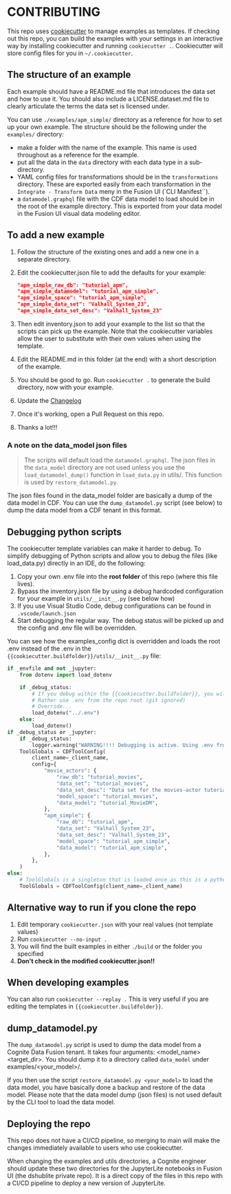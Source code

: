 # CONTRIBUTING

This repo uses [cookiecutter](https://cookiecutter.readthedocs.io/en/stable/index.html) to manage examples
as templates. If checking out this repo, you can build the examples with your settings in an interactive way
by installing cookiecutter and running `cookiecutter .`.
Cookiecutter will store config files for you in `~/.cookiecutter`.

## The structure of an example

Each example should have a README.md file that introduces the data set and how
to use it. You should also include a LICENSE.dataset.md file to clearly articulate the terms
the data set is licensed under.

You can use `./examples/apm_simple/` directory as a reference for how to set up your own example.
The structure should be the following under the `examples/` directory:

* make a folder with the name of the example. This name is used throughout as a reference for
    the example.
* put all the data in the `data` directory with each data type in a sub-directory.
* YAML config files for transformations should be in the `transformations` directory. These are exported easily
    from each transformation in the `Integrate - Transform Data` meny in the Fusion UI (`CLI Manifest``).
* a `datamodel.graphql` file with the CDF data model to load should be in the root
    of the example directory. This is exported from your data model in the Fusion UI visual data modeling editor.

## To add a new example

1. Follow the structure of the existing ones and add a new one in a separate directory.
1. Edit the cookiecutter.json file to add the defaults for your example:

    ```json
    "apm_simple_raw_db": "tutorial_apm",
    "apm_simple_datamodel": "tutorial_apm_simple",
    "apm_simple_space": "tutorial_apm_simple",
    "apm_simple_data_set": "Valhall_System_23",
    "apm_simple_data_set_desc": "Valhall_System_23"
    ```

1. Then edit inventory.json to add your example to the list so that the scripts can pick up
    the example. Note that the cookiecutter variables allow the user to substitute with their own values when using the template.

1. Edit the README.md in this folder (at the end) with a short description of the example.

1. You should be good to go. Run `cookiecutter .` to generate the build directory, now with your example.

1. Update the [Changelog](./CHANGELOG.md)

1. Once it's working, open a Pull Request on this repo.

1. Thanks a lot!!!

### A note on the data_model json files

> The scripts will default load the `datamodel.graphql`. The json files in the `data_model` directory
> are not used unless you use the `load_datamodel_dump()` function in `load_data.py` in utils/.
> This function is used by `restore_datamodel.py`.

The json files found in the data_model folder are basically a dump of the data model in CDF.
You can use the `dump_datamodel.py` script (see below) to dump the data model from a CDF tenant in this format.

## Debugging python scripts

The cookiecutter template variables can make it harder to debug. To simplify debugging of
Python scripts and allow you to debug the files (like load_data.py) directly in an IDE,
do the following:

1. Copy your own .env file into the **root folder** of this repo (where this file lives).
2. Bypass the inventory.json file by using a debug hardcoded configuration for your example in
    `utils/__init__.py` (see below how)
3. If you use Visual Studio Code, debug configurations can be found in `.vscode/launch.json`
4. Start debugging the regular way. The debug status will be picked up and the config and .env file will be overridden.

You can see how the examples_config dict is overridden and loads the root .env instead of the .env
in the `{{cookiecutter.buildfolder}}/utils/__init__.py` file:

```python
if _envfile and not _jupyter:
    from dotenv import load_dotenv

    if _debug_status:
        # If you debug within the {{cookiecutter.buildfolder}}, you will already have a .env file as a template there (git controlled).
        # Rather use .env from the repo root (git ignored)
        # Override...
        load_dotenv("../.env")
    else:
        load_dotenv()
if _debug_status or _jupyter:
    if _debug_status:
        logger.warning("WARNING!!!! Debugging is active. Using .env from repo root.")
    ToolGlobals = CDFToolConfig(
        client_name=_client_name,
        config={
            "movie_actors": {
                "raw_db": "tutorial_movies",
                "data_set": "tutorial_movies",
                "data_set_desc": "Data set for the movies-actor tutorial",
                "model_space": "tutorial_movies",
                "data_model": "tutorial_MovieDM",
            },
            "apm_simple": {
                "raw_db": "tutorial_apm",
                "data_set": "Valhall_System_23",
                "data_set_desc": "Valhall_System_23",
                "model_space": "tutorial_apm_simple",
                "data_model": "tutorial_apm_simple",
            },
        },
    )
else:
    # ToolGlobals is a singleton that is loaded once as this is a python module
    ToolGlobals = CDFToolConfig(client_name=_client_name)
```

## Alternative way to run if you clone the repo

1. Edit temporary `cookiecutter.json` with your real values (not template values)
2. Run `cookiecutter --no-input .`
3. You will find the built examples in either `./build` or the folder you specified
4. **Don't check in the modified cookiecutter.json!!**

## When developing examples

You can also run `cookiecutter --replay .` This is very useful if you are editing the templates in `{{cookiecutter.buildfolder}}`.

## dump_datamodel.py

The `dump_datamodel.py` script is used to dump the data model from a Cognite Data Fusion tenant. It takes
four arguments: <space> <model_name> <version> <target_dir>. You should dump it to a directory called
`data_model` under examples/<your_model>/.

If you then use the script `restore_datamodel.py <your_model>` to load the data model, you have
basically done a backup and restore of the data model. Please note that the data model dump (json files) is
not used default by the CLI tool to load the data model.

## Deploying the repo

This repo does not have a CI/CD pipeline, so merging to main will make the changes immediately available
to users who use cookiecutter.

When changing the examples and utils directories, a Cognite engineer should update these two directories
for the JupyterLite notebooks in Fusion UI (the dshublite private repo).
It is a direct copy of the files in this repo with
a CI/CD pipeline to deploy a new version of JupyterLite.

